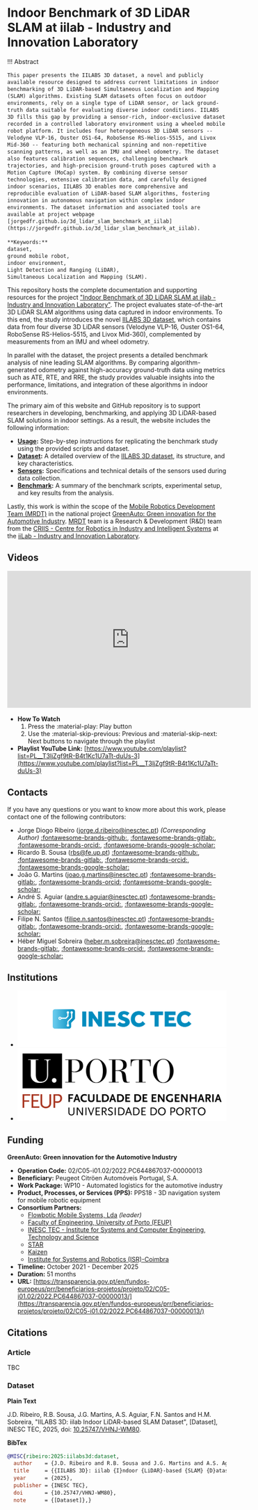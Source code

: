# Indoor Benchmark of 3D LiDAR SLAM at iilab - Industry and Innovation Laboratory

!!! Abstract

    This paper presents the IILABS 3D dataset, a novel and publicly available resource designed to address current limitations in indoor benchmarking of 3D LiDAR-based Simultaneous Localization and Mapping (SLAM) algorithms. Existing SLAM datasets often focus on outdoor environments, rely on a single type of LiDAR sensor, or lack ground-truth data suitable for evaluating diverse indoor conditions. IILABS 3D fills this gap by providing a sensor-rich, indoor-exclusive dataset recorded in a controlled laboratory environment using a wheeled mobile robot platform. It includes four heterogeneous 3D LiDAR sensors -- Velodyne VLP-16, Ouster OS1-64, RoboSense RS-Helios-5515, and Livox Mid-360 -- featuring both mechanical spinning and non-repetitive scanning patterns, as well as an IMU and wheel odometry. The dataset also features calibration sequences, challenging benchmark trajectories, and high-precision ground-truth poses captured with a Motion Capture (MoCap) system. By combining diverse sensor technologies, extensive calibration data, and carefully designed indoor scenarios, IILABS 3D enables more comprehensive and reproducible evaluation of LiDAR-based SLAM algorithms, fostering innovation in autonomous navigation within complex indoor environments. The dataset information and associated tools are available at project webpage [jorgedfr.github.io/3d_lidar_slam_benchmark_at_iilab](https://jorgedfr.github.io/3d_lidar_slam_benchmark_at_iilab).

    **Keywords:**
    dataset,
    ground mobile robot,
    indoor environment,
    Light Detection and Ranging (LiDAR),
    Simultaneous Localization and Mapping (SLAM).

This repository hosts the complete documentation and supporting resources for the project 
["Indoor Benchmark of 3D LiDAR SLAM at iilab - Industry and Innovation Laboratory"](index.md).
The project evaluates state-of-the-art 3D LiDAR SLAM algorithms using data captured in 
indoor environments. To this end, the study introduces the novel 
[IILABS 3D dataset](https://rdm.inesctec.pt/dataset/nis-2025-001), which contains data from 
four diverse 3D LiDAR sensors (Velodyne VLP-16, Ouster OS1-64, RoboSense RS-Helios-5515, and Livox Mid-360), 
complemented by measurements from an IMU and wheel odometry.

In parallel with the dataset, the project presents a detailed benchmark analysis of nine 
leading SLAM algorithms. By comparing algorithm-generated odometry against high-accuracy 
ground-truth data using metrics such as ATE, RTE, and RRE, the study provides valuable insights 
into the performance, limitations, and integration of these algorithms in indoor environments.

The primary aim of this website and GitHub repository is to support researchers in developing, 
benchmarking, and applying 3D LiDAR-based SLAM solutions in indoor settings.
As a result, the website includes the following information:

- **[Usage](content/usage.md):** Step-by-step instructions for replicating the benchmark study 
  using the provided scripts and dataset.
- **[Dataset](content/dataset/index.md):** A detailed overview of the 
  [IILABS 3D dataset](https://rdm.inesctec.pt/dataset/nis-2025-001), 
  its structure, and key characteristics.
- **[Sensors](content/sensors/index.md):** Specifications and technical details 
  of the sensors used during data collection.
- **[Benchmark](content/benchmark/index.md):** A summary of the benchmark scripts, 
  experimental setup, and key results from the analysis.

Lastly, this work is within the scope of the
[Mobile Robotics Development Team (MRDT)](https://gitlab.inesctec.pt/mrdt/) in
the national project
[GreenAuto: Green innovation for the Automotive Industry](https://transparencia.gov.pt/en/fundos-europeus/prr/beneficiarios-projetos/projeto/02/C05-i01.02/2022.PC644867037-00000013/). [MRDT](https://gitlab.inesctec.pt/mrdt/) team is a
Research & Development (R&D) team from the
[CRIIS - Centre for Robotics in Industry and Intelligent Systems](https://www.inesctec.pt/en/centres/criis)
at the [iiLab - Industry and Innovation Laboratory](https://www.inesctec.pt/en/laboratories/iilab-industry-and-innovation-lab).

## Videos

<iframe width="560" height="315" src="https://www.youtube.com/embed/videoseries?si=zuZfPb23WqZMpGxl&amp;list=PL__T3ljZgf9tR-B4t1Kc1U7aTt-duUs-3" title="YouTube video player" frameborder="0" allow="accelerometer; autoplay; clipboard-write; encrypted-media; gyroscope; picture-in-picture; web-share" referrerpolicy="strict-origin-when-cross-origin" allowfullscreen></iframe>

- **How To Watch**
    1. Press the :material-play: Play button
    2. Use the :material-skip-previous: Previous and :material-skip-next: Next
       buttons to navigate through the playlist
- **Playlist YouTube Link:**
  [https://www.youtube.com/playlist?list=PL__T3ljZgf9tR-B4t1Kc1U7aTt-duUs-3](https://www.youtube.com/playlist?list=PL__T3ljZgf9tR-B4t1Kc1U7aTt-duUs-3)

## Contacts

If you have any questions or you want to know more about this work, please
contact one of the following contributors:

- Jorge Diogo Ribeiro
  ([jorge.d.ribeiro@inesctec.pt](mailto:jorge.d.ribeiro@inesctec.pt))
  _(Corresponding Author)_
  [:fontawesome-brands-github:](https://github.com/jorgedfr/),
  [:fontawesome-brands-gitlab:](https://gitlab.inesctec.pt/jorge.d.ribeiro),
  [:fontawesome-brands-orcid:](https://orcid.org/0009-0008-9373-982X),
  [:fontawesome-brands-google-scholar:](https://scholar.google.pt/citations?user=xp6I4DMAAAAJ&hl)
- Ricardo B. Sousa
  ([rbs@fe.up.pt](mailto:rbs@fe.up.pt))
  [:fontawesome-brands-github:](https://github.com/sousarbarb/),
  [:fontawesome-brands-gitlab:](https://gitlab.inesctec.pt/ricardo.b.sousa),
  [:fontawesome-brands-orcid:](https://orcid.org/0000-0003-4537-5095),
  [:fontawesome-brands-google-scholar:](https://scholar.google.pt/citations?user=Bz2FMqYAAAAJ)
- João G. Martins
  ([joao.g.martins@inesctec.pt](mailto:joao.g.martins@inesctec.pt))
  [:fontawesome-brands-gitlab:](https://gitlab.inesctec.pt/joao.g.martins),
  [:fontawesome-brands-orcid:](https://orcid.org/0000-0002-6567-4802)
  [:fontawesome-brands-google-scholar:](https://scholar.google.pt/citations?user=9zJiajsAAAAJ)
- André S. Aguiar
  ([andre.s.aguiar@inesctec.pt](mailto:andre.s.aguiar@inesctec.pt))
  [:fontawesome-brands-gitlab:](https://gitlab.inesctec.pt/andre.s.aguiar/),
  [:fontawesome-brands-orcid:](https://orcid.org/0000-0001-6909-0209),
  [:fontawesome-brands-google-scholar:](https://scholar.google.pt/citations?user=bcT07qcAAAAJ)
- Filipe N. Santos
  ([filipe.n.santos@inesctec.pt](mailto:filipe.n.santos@inesctec.pt))
  [:fontawesome-brands-gitlab:](https://gitlab.inesctec.pt/filipe.n.santos/),
  [:fontawesome-brands-orcid:](https://orcid.org/0000-0002-8486-6113),
  [:fontawesome-brands-google-scholar:](https://scholar.google.pt/citations?user=1XaOP0gAAAAJ)
- Héber Miguel Sobreira
  ([heber.m.sobreira@inesctec.pt](mailto:heber.m.sobreira@inesctec.pt))
  [:fontawesome-brands-gitlab:](https://gitlab.inesctec.pt/heber.m.sobreira/),
  [:fontawesome-brands-orcid:](https://orcid.org/0000-0002-8055-1093),
  [:fontawesome-brands-google-scholar:](https://scholar.google.pt/citations?user=iNhGcpsAAAAJ)

## Institutions

<div class="grid cards" markdown>

- [![INESC TEC Logo](assets/logo/inesctec_logo_color-rgb.png)](https://www.inesctec.pt/en/)
- [![FEUP Logo](assets/logo/feup_logo_oficial.png)](https://sigarra.up.pt/feup/en/)

</div>

<!-- ## Acknowledgements

<div class="grid cards" markdown>

</div> -->

## Funding

**GreenAuto: Green innovation for the Automotive Industry**

- **Operation Code:** 02/C05-i01.02/2022.PC644867037-00000013
- **Beneficiary:** Peugeot Citröen Automóveis Portugal, S.A.
- **Work Package:** WP10 - Automated logistics for the automotive industry
- **Product, Processes, or Services (PPS):**
  PPS18 - 3D navigation system for mobile robotic equipment
- **Consortium Partners:**
    - [Flowbotic Mobile Systems, Lda](https://www.flowbotic.eu/) _(leader)_
    - [Faculty of Engineering, University of Porto (FEUP)](https://www.up.pt/feup/en/)
    - [INESC TEC - Institute for Systems and Computer Engineering, Technology and Science](https://www.inesctec.pt/en/)
    - [STAR](https://starinstitute.pt/)
    - [Kaizen](https://kaizen.com/pt-pt/)
    - [Institute for Systems and Robotics (ISR)-Coimbra](https://www.isr.uc.pt/)
- **Timeline:** October 2021 - December 2025
- **Duration:** 51 months
- **URL:**
  [https://transparencia.gov.pt/en/fundos-europeus/prr/beneficiarios-projetos/projeto/02/C05-i01.02/2022.PC644867037-00000013/](https://transparencia.gov.pt/en/fundos-europeus/prr/beneficiarios-projetos/projeto/02/C05-i01.02/2022.PC644867037-00000013/)

## Citations

### Article

TBC

<!--
**Plain Text**

J.D. Ribeiro, R.B. Sousa, J.G. Martins, A.S. Aguiar, F.N. Santos and H.M. Sobreira,
"Indoor Benchmark of 3D LiDAR SLAM at iilab - Industry and Innovation Laboratory",
_IEEE Access_, 2025, pp. TBD, doi: TBD.

**BibTex**

```bibtex
@ARTICLE{ribeiro:2025:benchmark,
  author    = {J.D. Ribeiro and R.B. Sousa and J.G. Martins and A.S. Aguiar and F.N. Santos and H.M. Sobreira},
  title     = {{I}ndoor {B}enchmark of {3D} {LiDAR} {SLAM} at iilab - {I}ndustry and {I}nnovation {L}aboratory},
  journal   = {IEEE Access}, 
  year      = {2025},
  volume    = {},
  number    = {},
  pages     = {--},
  doi       = {},}
```
-->

### Dataset

**Plain Text**

J.D. Ribeiro, R.B. Sousa, J.G. Martins, A.S. Aguiar, F.N. Santos and H.M. Sobreira,
"IILABS 3D: iilab Indoor LiDAR-based SLAM Dataset", \[Dataset\], INESC TEC, 2025, 
doi: [10.25747/VHNJ-WM80](https://doi.org/10.25747/VHNJ-WM80).

**BibTex**

```bibtex
@MISC{ribeiro:2025:iilabs3d:dataset,
  author    = {J.D. Ribeiro and R.B. Sousa and J.G. Martins and A.S. Aguiar and F.N. Santos and H.M. Sobreira},
  title     = {{IILABS 3D}: iilab {I}ndoor {LiDAR}-based {SLAM} {D}ataset},
  year      = {2025},
  publisher = {INESC TEC},
  doi       = {10.25747/VHNJ-WM80},
  note      = {[Dataset]},}
```